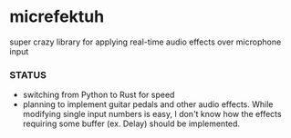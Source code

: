 # micrefektuh
super crazy library for applying real-time audio effects over microphone input

### STATUS
- switching from Python to Rust for speed
- planning to implement guitar pedals and other audio effects. While modifying single input numbers is easy, I don't know how the effects requiring some buffer (ex. Delay) should be implemented. 
